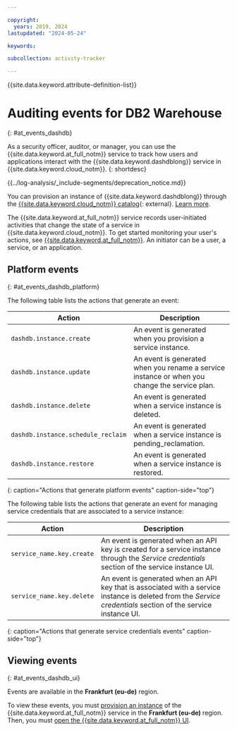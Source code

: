 ```yaml
---

copyright:
  years: 2019, 2024
lastupdated: "2024-05-24"

keywords:

subcollection: activity-tracker

---
```


{{site.data.keyword.attribute-definition-list}}



# Auditing events for DB2 Warehouse
{: #at_events_dashdb}


As a security officer, auditor, or manager, you can use the {{site.data.keyword.at_full_notm}} service to track how users and applications interact with the {{site.data.keyword.dashdblong}} service in {{site.data.keyword.cloud_notm}}.
{: shortdesc}


{{../log-analysis/_include-segments/deprecation_notice.md}}

You can provision an instance of {{site.data.keyword.dashdblong}} through the [{{site.data.keyword.cloud_notm}} catalog](https://cloud.ibm.com/catalog/db2-warehouse){: external}. [Learn more](/docs/account?topic=account-iamoverview).


The {{site.data.keyword.at_full_notm}} service records user-initiated activities that change the state of a service in {{site.data.keyword.cloud_notm}}. To get started monitoring your user's actions, see [{{site.data.keyword.at_full_notm}}](/docs/services/activity-tracker?topic=activity-tracker-getting-started#getting-started). An initiator can be a user, a service, or an application.


## Platform events
{: #at_events_dashdb_platform}

The following table lists the actions that generate an event:

| Action                                   | Description |
|------------------------------------------|---------|
| `dashdb.instance.create`           | An event is generated when you provision a service instance. |
| `dashdb.instance.update`           | An event is generated when you rename a service instance or when you change the service plan. |
| `dashdb.instance.delete`           | An event is generated when a service instance is deleted. |
| `dashdb.instance.schedule_reclaim` | An event is generated when a service instance is pending_reclamation. |
| `dashdb.instance.restore`          | An event is generated when a service instance is restored. |
{: caption="Actions that generate platform events" caption-side="top"}

The following table lists the actions that generate an event for managing service credentials that are associated to a service instance:

| Action                         | Description |
|--------------------------------|---------|
| `service_name.key.create` | An event is generated when an API key is created for a service instance through the *Service credentials* section of the service instance UI. |
| `service_name.key.delete` | An event is generated when an API key that is associated with a service instance is deleted from the *Service credentials* section of the service instance UI. |
{: caption="Actions that generate service credentials events" caption-side="top"}


## Viewing events
{: #at_events_dashdb_ui}

Events are available in the **Frankfurt (eu-de)** region.

To view these events, you must [provision an instance](/docs/services/activity-tracker?topic=activity-tracker-provision#provision) of the {{site.data.keyword.at_full_notm}} service in the **Frankfurt (eu-de)** region. Then, you must [open the {{site.data.keyword.at_full_notm}} UI](/docs/activity-tracker?topic=activity-tracker-launch#launch_cloud_ui).
